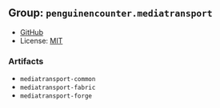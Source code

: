 ## Group: `penguinencounter.mediatransport`

- [GitHub](https://github.com/penguinencounter/mediatransport)
- License: [MIT](https://github.com/penguinencounter/mediatransport/blob/main/LICENSE)

### Artifacts
- `mediatransport-common`
- `mediatransport-fabric`
- `mediatransport-forge`
